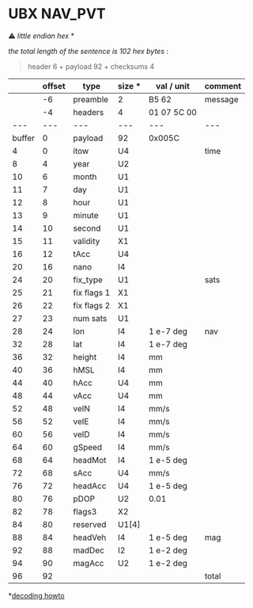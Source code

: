 # UBX NAV_PVT 
:warning: _little endian hex_ *

_the total length of the sentence is 102 hex bytes_ : 
> header 6 + payload 92 + checksums 4
  
| | offset | type | size * | val / unit | comment |
| --- |--- | --- | --- | --- | --- |
| | -6 | preamble | 2 | B5 62 | message
| | -4 | headers | 4 | 01 07 5C 00 | 
| --- |--- | --- | --- | --- | --- |
| buffer | 0 | payload | 92 | 0x005C | |
| 4 | 0|itow|U4||time
| 8 | 4|year|U2||
| 10 | 6|month|U1||
| 11 |7|day|U1||
| 12 |8|hour|U1||
| 13 |9|minute|U1||
| 14 |10|second|U1||
| 15 |11|validity|X1||
| 16 |12|tAcc|U4||
| 20 |16|nano|I4||
| 24 |20|fix_type|U1||sats
| 25 |21|fix flags 1|X1||
| 26 |22|fix flags 2|X1||
| 27 |23|num sats|U1||
| 28 |24|lon|I4|1 e-7 deg|nav
| 32 |28|lat|I4|1 e-7 deg|
| 36 |32|height|I4|mm|
| 40 |36|hMSL|I4|mm|
| 44 |40|hAcc|U4|mm|
| 48 |44|vAcc|U4|mm|
| 52 |48|velN|I4|mm/s|
| 56 |52|velE|I4|mm/s|
| 60 |56|velD|I4|mm/s|
| 64 |60|gSpeed|I4|mm/s|
| 68 |64|headMot|I4|1 e-5 deg|
| 72 |68|sAcc|U4|mm/s|
| 76 |72|headAcc|U4|1 e-5 deg|
| 80 |76|pDOP|U2|0.01|
| 82 |78|flags3|X2||
| 84 |80|reserved|U1[4]||
| 88 |84|headVeh|I4|1 e-5 deg|mag
| 92 |88|madDec|I2|1 e-2 deg|
| 94 |90|magAcc|U2|1 e-2 deg|
| 96 |92||||total

*[decoding howto](ubx_decoding.md) 

